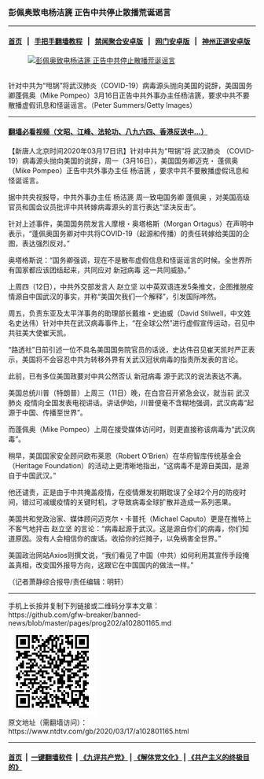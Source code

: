 ### 彭佩奥致电杨洁篪 正告中共停止散播荒诞谣言
------------------------

#### [首页](https://github.com/gfw-breaker/banned-news/blob/master/README.md) &nbsp;&nbsp;|&nbsp;&nbsp; [手把手翻墙教程](https://github.com/gfw-breaker/guides/wiki) &nbsp;&nbsp;|&nbsp;&nbsp; [禁闻聚合安卓版](https://github.com/gfw-breaker/bn-android) &nbsp;&nbsp;|&nbsp;&nbsp; [网门安卓版](https://github.com/oGate2/oGate) &nbsp;&nbsp;|&nbsp;&nbsp; [神州正道安卓版](https://github.com/SzzdOgate/update) 



<div><div class="featured_image">
 <a href="https://i.ntdtv.com/assets/uploads/2020/03/GettyImages-1197608008.jpg" target="_blank">
  <figure>
   <img alt="彭佩奥致电杨洁篪 正告中共停止散播荒诞谣言" src="https://i.ntdtv.com/assets/uploads/2020/03/GettyImages-1197608008-800x450.jpg"/>
  </figure><br/>
 </a>
 <span class="caption">
  针对中共为“甩锅”将武汉肺炎（COVID-19）病毒源头抛向美国的说辞，美国国务卿蓬佩奥（Mike Pompeo）3月16日正告中共外事办主任杨洁篪，要求中共不要散播虚假讯息和怪诞谣言。（Peter Summers/Getty Images）
 </span>
</div>
</div><hr/>

#### [翻墙必看视频（文昭、江峰、法轮功、八九六四、香港反送中...）](https://github.com/gfw-breaker/banned-news/blob/master/pages/link3.md)

<div><div class="post_content" itemprop="articleBody">
 <p>
  【新唐人北京时间2020年03月17日讯】针对中共为“甩锅”将
  <ok href="https://www.ntdtv.com/gb/武汉肺炎.htm">
   武汉肺炎
  </ok>
  （COVID-19）病毒源头抛向美国的说辞，周一（3月16日），美国国务卿迈克・
  <ok href="https://www.ntdtv.com/gb/蓬佩奥.htm">
   蓬佩奥
  </ok>
  （Mike Pompeo）正告中共外事办主任
  <ok href="https://www.ntdtv.com/gb/杨洁篪.htm">
   杨洁篪
  </ok>
  ，要求中共不要散播虚假讯息和怪诞谣言。
 </p>
 <p>
  据中共央视报导，中共外事办主任
  <ok href="https://www.ntdtv.com/gb/杨洁篪.htm">
   杨洁篪
  </ok>
  周一致电国务卿
  <ok href="https://www.ntdtv.com/gb/蓬佩奥.htm">
   蓬佩奥
  </ok>
  ，对美国高级官员和国会议员批评中共转嫁病毒源头的言行表达“坚决反击”。
 </p>
 <p>
  针对上述事件，美国国务院发言人摩根・奥塔格斯（Morgan Ortagus）在声明中表示，“蓬佩奥国务卿对中共将COVID-19（起源和传播）的责任转嫁给美国的企图，表达强烈反对。”
 </p>
 <p>
  奥塔格斯说：“国务卿强调，现在不是散布虚假信息和怪诞谣言的时候。全世界所有国家都应该团结起来，共同应对
  <ok href="https://www.ntdtv.com/gb/新冠病毒.htm">
   新冠病毒
  </ok>
  这一共同威胁。”
 </p>
 <p>
  上周四（12日），中共外交部发言人
  <ok href="https://www.ntdtv.com/gb/赵立坚.htm">
   赵立坚
  </ok>
  以中英双语连发5条推文，企图推脱疫情源自中国武汉的事实，并称“美国欠我们一个解释”，引发国际哗然。
 </p>
 <p>
  周五，负责东亚及太平洋事务的助理部长戴维・史迪威（David Stilwell，中文姓名史达伟）针对中共在武汉病毒事件上，“在全球公然”进行虚假宣传运动，召见中共驻美大使崔天凯。
 </p>
 <p>
  “路透社”日前引述一位不具名美国国务院官员的话说，史达伟召见崔天凯时严正表示，美国将不会容忍中共为转移外界有关武汉冠状病毒的指责所发表的言论。
 </p>
 <p>
  此前，已有多位美国政要对中共公然否认
  <ok href="https://www.ntdtv.com/gb/新冠病毒.htm">
   新冠病毒
  </ok>
  源于武汉的说法表达不满。
 </p>
 <p>
  美国总统川普（特朗普）上周三（11日）晚，在白宫召开紧急会议，就当前
  <ok href="https://www.ntdtv.com/gb/武汉肺炎.htm">
   武汉肺炎
  </ok>
  疫情向全国发表电视讲话。讲话伊始，川普便毫不含糊地强调，武汉病毒“起源于中国、传播至世界”。
 </p>
 <p>
  而蓬佩奥（Mike Pompeo）上周在接受媒体访问时，则更直接称该病毒为“武汉病毒”。
 </p>
 <p>
  稍早，美国国家安全顾问欧布莱恩（Robert O’Brien）在华府智库传统基金会（Heritage Foundation）的活动上更清晰地指出，“这病毒不是源自美国，是源自于中国武汉。”
 </p>
 <p>
  他还谴责，正是由于中共掩盖疫情，在疫情爆发初期耽误了全球2个月的防疫时间，错过可减缓疫情的关键时机，才导致病毒全球扩散并造成一系列恶果。
 </p>
 <p>
  美国共和党政治家、媒体顾问迈克尔・卡普托（Michael Caputo）更是在推特上不客气地抨击
  <ok href="https://www.ntdtv.com/gb/赵立坚.htm">
   赵立坚
  </ok>
  的言论：“病毒起源于武汉。这是源自你们的病毒，你们知道原因。没有人会相信你的废话。收拾你的烂摊子，以免祸害全世界。”
 </p>
 <p>
  美国政治网站Axios则撰文说，“我们看见了中国（中共）如何利用其宣传手段掩盖真相，改变国外报导方向，这跟它在中国国内的做法一样。”
 </p>
 <p>
  （记者萧静综合报导/责任编辑：明轩）
 </p>
 <div class="single_ad">
 </div>
</div>
</div>
<hr/>
手机上长按并复制下列链接或二维码分享本文章：<br/>
https://github.com/gfw-breaker/banned-news/blob/master/pages/prog202/a102801165.md <br/>
<a href='https://github.com/gfw-breaker/banned-news/blob/master/pages/prog202/a102801165.md'><img src='https://github.com/gfw-breaker/banned-news/blob/master/pages/prog202/a102801165.md.png'/></a> <br/>
原文地址（需翻墙访问）：https://www.ntdtv.com/gb/2020/03/17/a102801165.html


------------------------
#### [首页](https://github.com/gfw-breaker/banned-news/blob/master/README.md) &nbsp;|&nbsp; [一键翻墙软件](https://github.com/gfw-breaker/nogfw/blob/master/README.md) &nbsp;| [《九评共产党》](https://github.com/gfw-breaker/9ping.md/blob/master/README.md#九评之一评共产党是什么) | [《解体党文化》](https://github.com/gfw-breaker/jtdwh.md/blob/master/README.md) | [《共产主义的终极目的》](https://github.com/gfw-breaker/gczydzjmd.md/blob/master/README.md)


<img src='http://gfw-breaker.win/banned-news/pages/prog202/a102801165.md' width='0px' height='0px'/>
